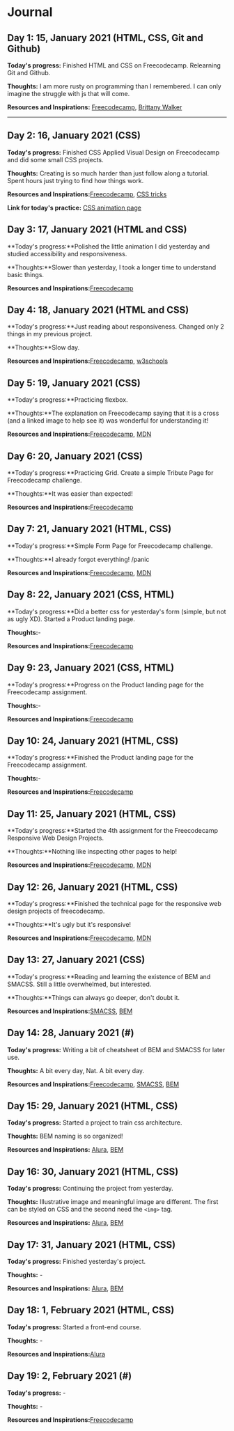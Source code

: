 # Journal

## Day 1: 15, January 2021 (HTML, CSS, Git and Github)

**Today's progress:** Finished HTML and CSS on Freecodecamp. Relearning Git and Github.

**Thoughts:** I am more rusty on programming than I remembered. I can only imagine the struggle with js that will come.

**Resources and Inspirations:** [Freecodecamp](https://www.freecodecamp.org/), [Brittany Walker](https://code.likeagirl.io/100-days-of-code-challenge-completed-bbce87f04c00)

---

## Day 2: 16, January 2021 (CSS)

**Today's progress:** Finished CSS Applied Visual Design on Freecodecamp and did some small CSS projects.

**Thoughts:** Creating is so much harder than just follow along a tutorial. Spent hours just trying to find how things work.

**Resources and Inspirations:**[Freecodecamp](https://www.freecodecamp.org/), [CSS tricks](https://css-tricks.com/the-shapes-of-css/)

**Link for today's practice:** [CSS animation page](https://github.com/natalledm/100-days-of-code/blob/main/css-practice/picture-animation.css)

## Day 3: 17, January 2021 (HTML and CSS)

**Today's progress:**Polished the little animation I did yesterday and studied accessibility and responsiveness.

**Thoughts:**Slower than yesterday, I took a longer time to understand basic things.

**Resources and Inspirations:**[Freecodecamp](https://www.freecodecamp.org/)

## Day 4: 18, January 2021 (HTML and CSS)

**Today's progress:**Just reading about responsiveness. Changed only 2 things in my previous project.

**Thoughts:**Slow day.

**Resources and Inspirations:**[Freecodecamp](https://www.freecodecamp.org/), [w3schools](https://www.w3schools.com/css/css_rwd_intro.asp)

## Day 5: 19, January 2021 (CSS)

**Today's progress:**Practicing flexbox.

**Thoughts:**The explanation on Freecodecamp saying that it is a cross (and a linked image to help see it) was wonderful for understanding it!

**Resources and Inspirations:**[Freecodecamp](https://www.freecodecamp.org/), [MDN](https://developer.mozilla.org/en-US/docs/Learn/CSS/CSS_layout/Flexbox)

## Day 6: 20, January 2021 (CSS)

**Today's progress:**Practicing Grid. Create a simple Tribute Page for Freecodecamp challenge.

**Thoughts:**It was easier than expected!

**Resources and Inspirations:**[Freecodecamp](https://www.freecodecamp.org/)

## Day 7: 21, January 2021 (HTML, CSS)

**Today's progress:**Simple Form Page for Freecodecamp challenge.

**Thoughts:**I already forgot everything! /panic

**Resources and Inspirations:**[Freecodecamp](https://www.freecodecamp.org/), [MDN](https://developer.mozilla.org/en-US/docs/Web/CSS/box-sizing)

## Day 8: 22, January 2021 (CSS, HTML)

**Today's progress:**Did a better css for yesterday's form (simple, but not as ugly XD). Started a Product landing page.

**Thoughts:**-

**Resources and Inspirations:**[Freecodecamp](https://www.freecodecamp.org/)

## Day 9: 23, January 2021 (CSS, HTML)

**Today's progress:**Progress on the Product landing page for the Freecodecamp assignment.

**Thoughts:**-

**Resources and Inspirations:**[Freecodecamp](https://www.freecodecamp.org/)

## Day 10: 24, January 2021 (HTML, CSS)

**Today's progress:**Finished the Product landing page for the Freecodecamp assignment.

**Thoughts:**-

**Resources and Inspirations:**[Freecodecamp](https://www.freecodecamp.org/)

## Day 11: 25, January 2021 (HTML, CSS)

**Today's progress:**Started the 4th assignment for the Freecodecamp Responsive Web Design Projects.

**Thoughts:**Nothing like inspecting other pages to help!

**Resources and Inspirations:**[Freecodecamp](https://www.freecodecamp.org/), [MDN](https://developer.mozilla.org/en-US/docs/Web/CSS/)

## Day 12: 26, January 2021 (HTML, CSS)

**Today's progress:**Finished the technical page for the responsive web design projects of freecodecamp.

**Thoughts:**It's ugly but it's responsive!

**Resources and Inspirations:**[Freecodecamp](https://www.freecodecamp.org/), [MDN](https://developer.mozilla.org/en-US/docs/Web/CSS/)

## Day 13: 27, January 2021 (CSS)

**Today's progress:**Reading and learning the existence of BEM and SMACSS. Still a little overwhelmed, but interested.

**Thoughts:**Things can always go deeper, don't doubt it.

**Resources and Inspirations:**[SMACSS](http://smacss.com/book/), [BEM](http://getbem.com/introduction/)

## Day 14: 28, January 2021 (#)

**Today's progress:** Writing a bit of cheatsheet of BEM and SMACSS for later use.

**Thoughts:** A bit every day, Nat. A bit every day.

**Resources and Inspirations:**[Freecodecamp](https://www.freecodecamp.org/), [SMACSS](http://smacss.com/book/), [BEM](http://getbem.com/introduction/)

## Day 15: 29, January 2021 (HTML, CSS)

**Today's progress:** Started a project to train css architecture.

**Thoughts:** BEM naming is so organized!

**Resources and Inspirations:** [Alura](https://www.alura.com.br/), [BEM](http://getbem.com/introduction/)

## Day 16: 30, January 2021 (HTML, CSS)

**Today's progress:** Continuing the project from yesterday.

**Thoughts:** Illustrative image and meaningful image are different. The first can be styled on CSS and the second need the `<img>` tag.

**Resources and Inspirations:** [Alura](https://www.alura.com.br/), [BEM](http://getbem.com/introduction/)

## Day 17: 31, January 2021 (HTML, CSS)

**Today's progress:** Finished yesterday's project.

**Thoughts:** -

**Resources and Inspirations:** [Alura](https://www.alura.com.br/), [BEM](http://getbem.com/introduction/)

## Day 18: 1, February 2021 (HTML, CSS)

**Today's progress:** Started a front-end course.

**Thoughts:** -

**Resources and Inspirations:**[Alura](https://www.alura.com.br/)

## Day 19: 2, February 2021 (#)

**Today's progress:** -

**Thoughts:** -

**Resources and Inspirations:**[Freecodecamp](https://www.freecodecamp.org/)
